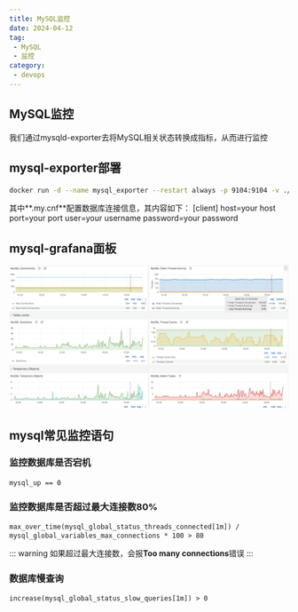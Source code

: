 ```yaml
---
title: MySQL监控
date: 2024-04-12
tag:
 - MySQL
 - 监控
category:
 - devops
---
```


<!-- more -->

## MySQL监控

我们通过mysqld-exporter去将MySQL相关状态转换成指标，从而进行监控

## mysql-exporter部署

```sh
docker run -d --name mysql_exporter --restart always -p 9104:9104 -v ./.my.cnf:/.my.cnf prom/mysqld-exporter
```

其中**.my.cnf**配置数据库连接信息，其内容如下：
[client]
host=your host
port=your port
user=your username
password=your password

## mysql-grafana面板

![mysql-dashboard](./images/mysql-dashboard.png)

## mysql常见监控语句

### 监控数据库是否宕机

```promQL
mysql_up == 0
```
### 监控数据库是否超过最大连接数80%

```promQL
max_over_time(mysql_global_status_threads_connected[1m]) / mysql_global_variables_max_connections * 100 > 80
```

::: warning
如果超过最大连接数，会报**Too many connections**错误
:::

### 数据库慢查询

```promQL
increase(mysql_global_status_slow_queries[1m]) > 0
```